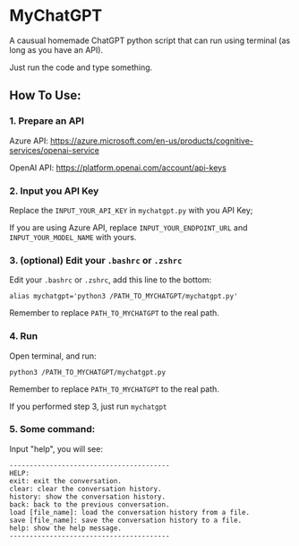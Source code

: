 # MyChatGPT
A causual homemade ChatGPT python script that can run using terminal (as long as you have an API).

Just run the code and type something.

## How To Use:
### 1. Prepare an API

Azure API: https://azure.microsoft.com/en-us/products/cognitive-services/openai-service

OpenAI API: https://platform.openai.com/account/api-keys

### 2. Input you API Key

Replace the `INPUT_YOUR_API_KEY` in `mychatgpt.py` with you API Key;

If you are using Azure API, replace `INPUT_YOUR_ENDPOINT_URL` and `INPUT_YOUR_MODEL_NAME` with yours.

### 3. (optional) Edit your `.bashrc` or `.zshrc`

Edit your `.bashrc` or `.zshrc`, add this line to the bottom:

`alias mychatgpt='python3 /PATH_TO_MYCHATGPT/mychatgpt.py'`

Remember to replace `PATH_TO_MYCHATGPT` to the real path.

### 4. Run

Open terminal, and run:

`python3 /PATH_TO_MYCHATGPT/mychatgpt.py`

Remember to replace `PATH_TO_MYCHATGPT` to the real path.

If you performed step 3, just run `mychatgpt`

### 5. Some command:

Input "help", you will see:

```
----------------------------------------
HELP:
exit: exit the conversation.
clear: clear the conversation history.
history: show the conversation history.
back: back to the previous conversation.
load [file_name]: load the conversation history from a file.
save [file_name]: save the conversation history to a file.
help: show the help message.
----------------------------------------
```
